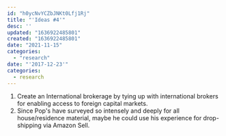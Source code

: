 ```yaml
---
id: "h0ycNvYCZbJNKt0Lfj1Rj"
title: "'Ideas #4'"
desc: ''
updated: "1636922485801"
created: "1636922485801"
date: "2021-11-15"
categories: 
  - "research"
date: "'2017-12-23'"
categories:
  - research
---
```


1. Create an International brokerage by tying up with international brokers for enabling access to foreign capital markets.
2. Since Pop's have surveyed so intensely and deeply for all house/residence material, maybe he could use his experience for drop-shipping via Amazon Sell.
